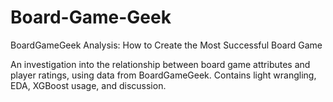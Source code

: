 # Board-Game-Geek
BoardGameGeek Analysis: How to Create the Most Successful Board Game

An investigation into the relationship between board game attributes and player ratings, using data from BoardGameGeek. Contains light wrangling, EDA, XGBoost usage, and discussion.
